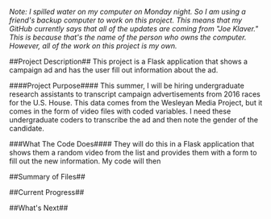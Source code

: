 *Note: I spilled water on my computer on Monday night. So I am using a friend's backup computer to work on this project. This means that my GitHub currently says that all of the updates are coming from "Joe Klaver." This is because that's the name of the person who owns the computer. However, all of the work on this project is my own.*

##Project Description##
This project is a Flask application that shows a campaign ad and has the user fill out information about the ad.

####Project Purpose####
This summer, I will be hiring undergraduate research assistants to transcript campaign advertisements from 2016 races for the U.S. House. This data comes from the Wesleyan Media Project, but it comes in the form of video files with coded variables. I need these undergraduate coders to transcribe the ad and then note the gender of the candidate.

###What The Code Does####
They will do this in a Flask application that shows them a random video from the list and provides them with a form to fill out the new information. My code will then

##Summary of Files##

##Current Progress##

##What's Next##
